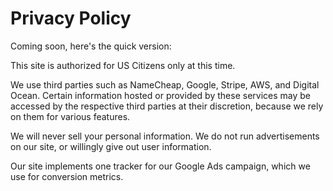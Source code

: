 # Privacy Policy

Coming soon, here's the quick version:

This site is authorized for US Citizens only at this time.

We use third parties such as NameCheap, Google, Stripe, AWS, and Digital Ocean.  Certain information hosted or provided by these services may be accessed by the respective third parties at their discretion, because we rely on them for various features.

We will never sell your personal information.  We do not run advertisements on our site, or willingly give out user information.

Our site implements one tracker for our Google Ads campaign, which we use for conversion metrics.
